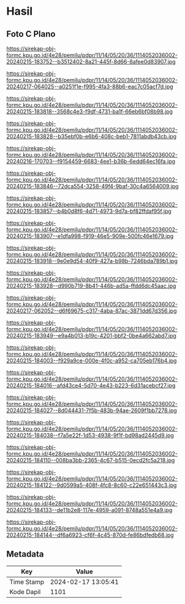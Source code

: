 # Hasil

## Foto C Plano

https://sirekap-obj-formc.kpu.go.id/4e28/pemilu/pdpr/11/14/05/20/36/1114052036002-20240215-183752--b3512402-8a21-445f-8d66-8afee0d83907.jpg

https://sirekap-obj-formc.kpu.go.id/4e28/pemilu/pdpr/11/14/05/20/36/1114052036002-20240217-064025--a0251f1e-f995-4fa3-88b6-eac7c05acf7d.jpg

https://sirekap-obj-formc.kpu.go.id/4e28/pemilu/pdpr/11/14/05/20/36/1114052036002-20240215-183818--3568c4e3-f9df-4731-ba1f-66eb6bf08b98.jpg

https://sirekap-obj-formc.kpu.go.id/4e28/pemilu/pdpr/11/14/05/20/36/1114052036002-20240215-183828--b35ebf0b-e6b6-408c-beb1-7811abdb43cb.jpg

https://sirekap-obj-formc.kpu.go.id/4e28/pemilu/pdpr/11/14/05/20/36/1114052036002-20240216-170703--f9154459-6683-4ee1-b36b-6edd64ec16fa.jpg

https://sirekap-obj-formc.kpu.go.id/4e28/pemilu/pdpr/11/14/05/20/36/1114052036002-20240215-183846--72dca554-3258-49f4-9baf-30c4a6564009.jpg

https://sirekap-obj-formc.kpu.go.id/4e28/pemilu/pdpr/11/14/05/20/36/1114052036002-20240215-183857--b4b0d8f6-4d71-4973-9d7a-bf82ffdaf95f.jpg

https://sirekap-obj-formc.kpu.go.id/4e28/pemilu/pdpr/11/14/05/20/36/1114052036002-20240215-183907--e1dfa998-f919-46e5-909e-500fc46e1679.jpg

https://sirekap-obj-formc.kpu.go.id/4e28/pemilu/pdpr/11/14/05/20/36/1114052036002-20240215-183918--9e0e9d54-40f9-427a-b98b-7246bda789b1.jpg

https://sirekap-obj-formc.kpu.go.id/4e28/pemilu/pdpr/11/14/05/20/36/1114052036002-20240215-183928--d990b719-8b41-446b-ad5a-ffdd6dc45aac.jpg

https://sirekap-obj-formc.kpu.go.id/4e28/pemilu/pdpr/11/14/05/20/36/1114052036002-20240217-062052--d6f69675-c317-4aba-87ac-3871dd67d356.jpg

https://sirekap-obj-formc.kpu.go.id/4e28/pemilu/pdpr/11/14/05/20/36/1114052036002-20240215-183949--e9a4b013-b19c-4201-bbf2-0be4a662abd7.jpg

https://sirekap-obj-formc.kpu.go.id/4e28/pemilu/pdpr/11/14/05/20/36/1114052036002-20240215-184003--f929a9ce-000e-4f0c-a952-ca705eb176b4.jpg

https://sirekap-obj-formc.kpu.go.id/4e28/pemilu/pdpr/11/14/05/20/36/1114052036002-20240215-184016--afd43ce4-5d70-4e43-b223-6d31acebcf27.jpg

https://sirekap-obj-formc.kpu.go.id/4e28/pemilu/pdpr/11/14/05/20/36/1114052036002-20240215-184027--8d044431-7f5b-483b-94ae-2609f1bb7278.jpg

https://sirekap-obj-formc.kpu.go.id/4e28/pemilu/pdpr/11/14/05/20/36/1114052036002-20240215-184038--f7a5e22f-1d53-4938-9f1f-bd98ad2445d9.jpg

https://sirekap-obj-formc.kpu.go.id/4e28/pemilu/pdpr/11/14/05/20/36/1114052036002-20240215-184110--008ba3bb-2365-4c67-b515-0ecd2fc5a218.jpg

https://sirekap-obj-formc.kpu.go.id/4e28/pemilu/pdpr/11/14/05/20/36/1114052036002-20240215-184122--9d0599a5-408f-4fc8-8c60-c22e651443c3.jpg

https://sirekap-obj-formc.kpu.go.id/4e28/pemilu/pdpr/11/14/05/20/36/1114052036002-20240215-184133--de11b2e8-117e-4959-a091-8748a551e4a9.jpg

https://sirekap-obj-formc.kpu.go.id/4e28/pemilu/pdpr/11/14/05/20/36/1114052036002-20240215-184144--df6a6923-cf6f-4c45-870d-fe86bdfedb68.jpg


## Metadata

| Key        | Value               |
| ---------- | ------------------- |
| Time Stamp | 2024-02-17 13:05:41 |
| Kode Dapil | 1101                |



